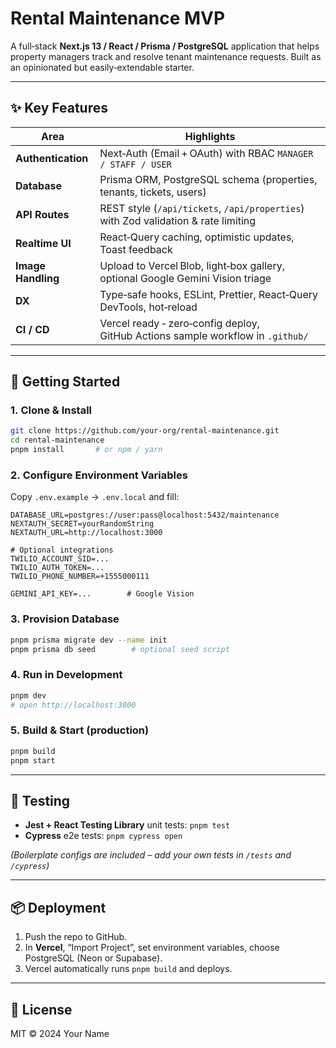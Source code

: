 # Rental Maintenance MVP

A full‑stack **Next.js 13 / React / Prisma / PostgreSQL** application that helps property managers track and resolve tenant maintenance requests.  Built as an opinionated but easily‑extendable starter.

---

## ✨ Key Features

| Area | Highlights |
|------|------------|
| **Authentication** | Next‑Auth (Email + OAuth) with RBAC `MANAGER / STAFF / USER` |
| **Database** | Prisma ORM, PostgreSQL schema (properties, tenants, tickets, users) |
| **API Routes** | REST style (`/api/tickets`, `/api/properties`) with Zod validation & rate limiting |
| **Realtime UI** | React‑Query caching, optimistic updates, Toast feedback |
| **Image Handling** | Upload to Vercel Blob, light‑box gallery, optional Google Gemini Vision triage |
| **DX** | Type‑safe hooks, ESLint, Prettier, React‑Query DevTools, hot‑reload |
| **CI / CD** | Vercel ready ‑ zero‑config deploy, GitHub Actions sample workflow in `.github/` |

---

## 🚀 Getting Started

### 1. Clone & Install

```bash
git clone https://github.com/your‑org/rental‑maintenance.git
cd rental‑maintenance
pnpm install       # or npm / yarn
```

### 2. Configure Environment Variables

Copy `.env.example` → `.env.local` and fill:

```dotenv
DATABASE_URL=postgres://user:pass@localhost:5432/maintenance
NEXTAUTH_SECRET=yourRandomString
NEXTAUTH_URL=http://localhost:3000

# Optional integrations
TWILIO_ACCOUNT_SID=...
TWILIO_AUTH_TOKEN=...
TWILIO_PHONE_NUMBER=+1555000111

GEMINI_API_KEY=...        # Google Vision
```

### 3. Provision Database

```bash
pnpm prisma migrate dev --name init
pnpm prisma db seed        # optional seed script
```

### 4. Run in Development

```bash
pnpm dev
# open http://localhost:3000
```

### 5. Build & Start (production)

```bash
pnpm build
pnpm start
```

---

## 🧪 Testing

* **Jest + React Testing Library** unit tests: `pnpm test`
* **Cypress** e2e tests: `pnpm cypress open`

*(Boilerplate configs are included – add your own tests in `/tests` and `/cypress`)*

---

## 📦 Deployment

1. Push the repo to GitHub.
2. In **Vercel**, “Import Project”, set environment variables, choose PostgreSQL (Neon or Supabase).
3. Vercel automatically runs `pnpm build` and deploys.

---

## 📄 License

MIT © 2024 Your Name
